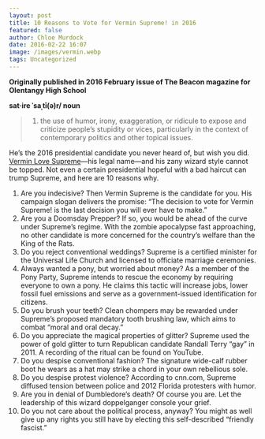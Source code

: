 ```yaml
---
layout: post
title: 10 Reasons to Vote for Vermin Supreme! in 2016
featured: false
author: Chloe Murdock
date: 2016-02-22 16:07
image: /images/vermin.webp
tags: Uncategorized
---
```

**Originally published in 2016 February issue of The Beacon magazine for Olentangy High School**

**sat·ire    ˈsaˌtī(ə)r/     noun**

> 1. the use of humor, irony, exaggeration, or ridicule to expose and criticize people’s stupidity or vices, particularly in the context of contemporary politics and other topical issues.

He’s the 2016 presidential candidate you never heard of, but wish you did. [Vermin Love Supreme](https://verminsupreme2016.wordpress.com/)—his legal name—and his zany wizard style cannot be topped. Not even a certain presidential hopeful with a bad haircut can trump Supreme, and here are 10 reasons why.

1. Are you indecisive? Then Vermin Supreme is the candidate for you. His campaign slogan delivers the promise: “The decision to vote for Vermin Supreme! is the last decision you will ever have to make.”
2. Are you a Doomsday Prepper? If so, you would be ahead of the curve under Supreme’s regime. With the zombie apocalypse fast approaching, no other candidate is more concerned for the country’s welfare than the King of the Rats.
3. Do you reject conventional weddings? Supreme is a certified minister for the Universal Life Church and licensed to officiate marriage ceremonies.
4. Always wanted a pony, but worried about money? As a member of the Pony Party, Supreme intends to rescue the economy by requiring everyone to own a pony. He claims this tactic will increase jobs, lower fossil fuel emissions and serve as a government-issued identification for citizens.
5. Do you brush your teeth? Clean chompers may be rewarded under Supreme’s proposed mandatory tooth brushing law, which aims to combat “moral and oral decay.”
6. Do you appreciate the magical properties of glitter? Supreme used the power of gold glitter to turn Republican candidate Randall Terry “gay” in 2011. A recording of the ritual can be found on YouTube.
7. Do you despise conventional fashion? The signature wide-calf rubber boot he wears as a hat may strike a chord in your own rebellious sole.
8. Do you despise protest violence? According to cnn.com, Supreme diffused tension between police and 2012 Florida protesters with humor.
9. Are you in denial of Dumbledore’s death? Of course you are. Let the leadership of this wizard doppelganger console your grief.
10. Do you not care about the political process, anyway? You might as well give up any rights you still have by electing this self-described “friendly fascist.”